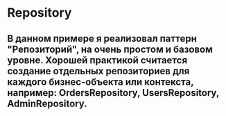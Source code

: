 # Repository
## В данном примере я реализовал паттерн "Репозиторий", на очень простом и базовом уровне. Хорошей практикой считается создание отдельных репозиториев для каждого бизнес-объекта или контекста, например: OrdersRepository, UsersRepository, AdminRepository.
